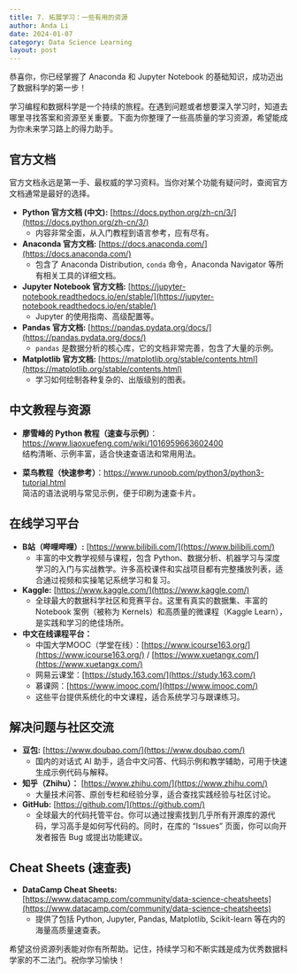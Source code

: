 ```yaml
---
title: 7. 拓展学习：一些有用的资源
author: Anda Li
date: 2024-01-07
category: Data Science Learning
layout: post
---
```


恭喜你，你已经掌握了 Anaconda 和 Jupyter Notebook 的基础知识，成功迈出了数据科学的第一步！

学习编程和数据科学是一个持续的旅程。在遇到问题或者想要深入学习时，知道去哪里寻找答案和资源至关重要。下面为你整理了一些高质量的学习资源，希望能成为你未来学习路上的得力助手。

## 官方文档

官方文档永远是第一手、最权威的学习资料。当你对某个功能有疑问时，查阅官方文档通常是最好的选择。

*   **Python 官方文档 (中文):** [https://docs.python.org/zh-cn/3/](https://docs.python.org/zh-cn/3/)
    *   内容非常全面，从入门教程到语言参考，应有尽有。
*   **Anaconda 官方文档:** [https://docs.anaconda.com/](https://docs.anaconda.com/)
    *   包含了 Anaconda Distribution, `conda` 命令，Anaconda Navigator 等所有相关工具的详细文档。
*   **Jupyter Notebook 官方文档:** [https://jupyter-notebook.readthedocs.io/en/stable/](https://jupyter-notebook.readthedocs.io/en/stable/)
    *   Jupyter 的使用指南、高级配置等。
*   **Pandas 官方文档:** [https://pandas.pydata.org/docs/](https://pandas.pydata.org/docs/)
    *   `pandas` 是数据分析的核心库，它的文档非常完善，包含了大量的示例。
*   **Matplotlib 官方文档:** [https://matplotlib.org/stable/contents.html](https://matplotlib.org/stable/contents.html)
    *   学习如何绘制各种复杂的、出版级别的图表。

## 中文教程与资源

- **廖雪峰的 Python 教程（速查与示例）**：https://www.liaoxuefeng.com/wiki/1016959663602400  
    结构清晰、示例丰富，适合快速查语法和常用用法。

- **菜鸟教程（快速参考）**：https://www.runoob.com/python3/python3-tutorial.html  
    简洁的语法说明与常见示例，便于印刷为速查卡片。

## 在线学习平台

*   **B站（哔哩哔哩）:** [https://www.bilibili.com/](https://www.bilibili.com/)
    *   丰富的中文教学视频与课程，包含 Python、数据分析、机器学习与深度学习的入门与实战教学。许多高校课件和实战项目都有完整播放列表，适合通过视频和实操笔记系统学习和复习。
*   **Kaggle:** [https://www.kaggle.com/](https://www.kaggle.com/)
    *   全球最大的数据科学社区和竞赛平台。这里有真实的数据集、丰富的 Notebook 案例（被称为 Kernels）和高质量的微课程（Kaggle Learn），是实践和学习的绝佳场所。
*   **中文在线课程平台：**
    *   中国大学MOOC（学堂在线）：[https://www.icourse163.org/](https://www.icourse163.org/) / [https://www.xuetangx.com/](https://www.xuetangx.com/)  
    *   网易云课堂：[https://study.163.com/](https://study.163.com/)  
    *   慕课网：[https://www.imooc.com/](https://www.imooc.com/)  
    *   这些平台提供系统化的中文课程，适合系统学习与跟课练习。

## 解决问题与社区交流

*   **豆包:** [https://www.doubao.com/](https://www.doubao.com/)
    *   国内的对话式 AI 助手，适合中文问答、代码示例和教学辅助，可用于快速生成示例代码与解释。
*   **知乎（Zhihu）：** [https://www.zhihu.com/](https://www.zhihu.com/)  
    *   大量技术问答、原创专栏和经验分享，适合查找实践经验与社区讨论。
*   **GitHub:** [https://github.com/](https://github.com/)
    *   全球最大的代码托管平台。你可以通过搜索找到几乎所有开源库的源代码，学习高手是如何写代码的。同时，在库的 “Issues” 页面，你可以向开发者报告 Bug 或提出功能建议。

## Cheat Sheets (速查表)

*   **DataCamp Cheat Sheets:** [https://www.datacamp.com/community/data-science-cheatsheets](https://www.datacamp.com/community/data-science-cheatsheets)
    *   提供了包括 Python, Jupyter, Pandas, Matplotlib, Scikit-learn 等在内的海量高质量速查表。


希望这份资源列表能对你有所帮助。记住，持续学习和不断实践是成为优秀数据科学家的不二法门。祝你学习愉快！